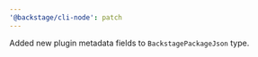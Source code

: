 ```yaml
---
'@backstage/cli-node': patch
---
```


Added new plugin metadata fields to `BackstagePackageJson` type.

